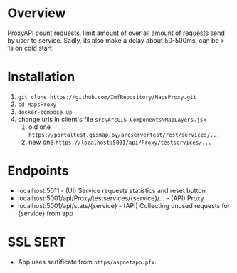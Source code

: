 # Overview
ProxyAPI count requests, limit amount of over all amount of requests send by user to service. Sadly, its also make a delay about 50-500ms, can be > 1s on cold start.  

# Installation
1. ```git clone https://github.com/ImfRepository/MapsProxy.git```
2. `cd MapsProxy`
3. ```docker-compose up```
4. change urls in client's file ```src\ArcGIS-Components\MapLayers.jsx```
    1. old one ```https://portaltest.gismap.by/arcservertest/rest/services/...```
    2. new one ```https://localhost:5001/api/Proxy/testservices/...```
  
# Endpoints
- localhost:5011 - (UI) Service requests statistics and reset button
- localhost:5001/api/Proxy/testservices/{service}/... - (API) Proxy
- localhost:5001/api/stats/{service} - (API) Collecting unused requests for {service} from app

# SSL SERT
- App uses sertificate from ```https/aspnetapp.pfx```.
